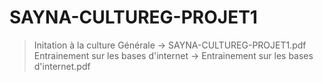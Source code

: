 # SAYNA-CULTUREG-PROJET1
> Initation à la culture Générale -> SAYNA-CULTUREG-PROJET1.pdf
> Entrainement sur les bases d'internet -> Entrainement sur les bases d'internet.pdf
